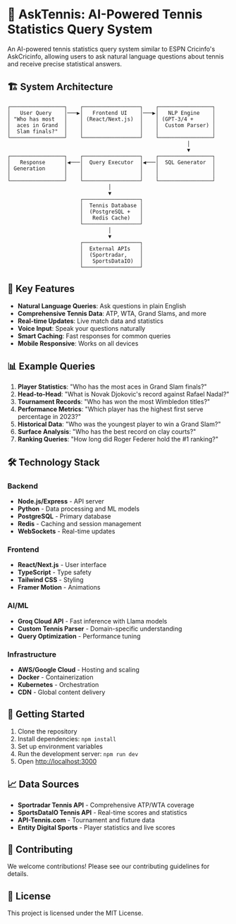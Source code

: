 # 🎾 AskTennis: AI-Powered Tennis Statistics Query System

An AI-powered tennis statistics query system similar to ESPN Cricinfo's AskCricinfo, allowing users to ask natural language questions about tennis and receive precise statistical answers.

## 🏗️ System Architecture

```
┌─────────────────┐    ┌──────────────────┐    ┌─────────────────┐
│   User Query    │───▶│   Frontend UI    │───▶│   NLP Engine    │
│ "Who has most   │    │ (React/Next.js)  │    │ (GPT-3/4 +      │
│  aces in Grand  │    │                  │    │  Custom Parser) │
│  Slam finals?"  │    │                  │    │                 │
└─────────────────┘    └──────────────────┘    └─────────────────┘
                                                         │
                                                         ▼
┌─────────────────┐    ┌──────────────────┐    ┌─────────────────┐
│   Response      │◀───│  Query Executor  │◀───│  SQL Generator  │
│ Generation      │    │                  │    │                 │
│                 │    │                  │    │                 │
└─────────────────┘    └──────────────────┘    └─────────────────┘
                                │
                                ▼
                       ┌──────────────────┐
                       │  Tennis Database │
                       │  (PostgreSQL +   │
                       │   Redis Cache)   │
                       └──────────────────┘
                                │
                                ▼
                       ┌──────────────────┐
                       │  External APIs   │
                       │  (Sportradar,    │
                       │   SportsDataIO)  │
                       └──────────────────┘
```

## 🎯 Key Features

- **Natural Language Queries**: Ask questions in plain English
- **Comprehensive Tennis Data**: ATP, WTA, Grand Slams, and more
- **Real-time Updates**: Live match data and statistics
- **Voice Input**: Speak your questions naturally
- **Smart Caching**: Fast responses for common queries
- **Mobile Responsive**: Works on all devices

## 📊 Example Queries

1. **Player Statistics**: "Who has the most aces in Grand Slam finals?"
2. **Head-to-Head**: "What is Novak Djokovic's record against Rafael Nadal?"
3. **Tournament Records**: "Who has won the most Wimbledon titles?"
4. **Performance Metrics**: "Which player has the highest first serve percentage in 2023?"
5. **Historical Data**: "Who was the youngest player to win a Grand Slam?"
6. **Surface Analysis**: "Who has the best record on clay courts?"
7. **Ranking Queries**: "How long did Roger Federer hold the #1 ranking?"

## 🛠️ Technology Stack

### Backend
- **Node.js/Express** - API server
- **Python** - Data processing and ML models
- **PostgreSQL** - Primary database
- **Redis** - Caching and session management
- **WebSockets** - Real-time updates

### Frontend
- **React/Next.js** - User interface
- **TypeScript** - Type safety
- **Tailwind CSS** - Styling
- **Framer Motion** - Animations

### AI/ML
- **Groq Cloud API** - Fast inference with Llama models
- **Custom Tennis Parser** - Domain-specific understanding
- **Query Optimization** - Performance tuning

### Infrastructure
- **AWS/Google Cloud** - Hosting and scaling
- **Docker** - Containerization
- **Kubernetes** - Orchestration
- **CDN** - Global content delivery

## 🚀 Getting Started

1. Clone the repository
2. Install dependencies: `npm install`
3. Set up environment variables
4. Run the development server: `npm run dev`
5. Open [http://localhost:3000](http://localhost:3000)

## 📈 Data Sources

- **Sportradar Tennis API** - Comprehensive ATP/WTA coverage
- **SportsDataIO Tennis API** - Real-time scores and statistics
- **API-Tennis.com** - Tournament and fixture data
- **Entity Digital Sports** - Player statistics and live scores

## 🤝 Contributing

We welcome contributions! Please see our contributing guidelines for details.

## 📄 License

This project is licensed under the MIT License.
